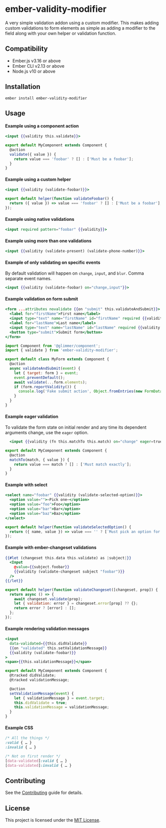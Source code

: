 ember-validity-modifier
==============================================================================

A very simple validation addon using a custom modifier. This makes adding
custom validations to form elements as simple as adding a modifier to the field
along with your own helper or validation function.

Compatibility
------------------------------------------------------------------------------

* Ember.js v3.16 or above
* Ember CLI v2.13 or above
* Node.js v10 or above


Installation
------------------------------------------------------------------------------

```
ember install ember-validity-modifier
```


Usage
------------------------------------------------------------------------------

#### Example using a component action

```hbs
<input {{validity this.validate}}>
```

```js
export default MyComponent extends Component {
  @action
  validate({ value }) {
    return value === 'foobar' ? [] : ['Must be a foobar'];
  }
}
```

#### Example using a custom helper

```hbs
<input {{validity (validate-foobar)}}>
```

```js
export default helper(function validateFoobar() {
  return ({ value }) => value === 'foobar' ? [] : ['Must be a foobar'];
});
```

#### Example using native validations

```hbs
<input required pattern="foobar" {{validity}}>
```

#### Example using more than one validations

```hbs
<input {{validity (validate-present) (validate-phone-number)}}>
```

#### Example of only validating on specific events

By default validation will happen on `change`, `input`, and `blur`. Comma separate event names.

```hbs
<input {{validity (validate-foobar) on="change,input"}}>
```

#### Example validation on form submit

```hbs
<form ...attributes novalidate {{on "submit" this.validateAndSubmit}}>
  <label for="firstName">First name</label>
  <input type="text" name="firstName" id="firstName" required {{validity}}>
  <label for="lastName">Last name</label>
  <input type="text" name="lastName" id="lastName" required {{validity (validate-not-match "firstName")}}>
  <button type="submit">Submit form</button>
</form>
```

```js
import Component from '@glimmer/component';
import { validate } from 'ember-validity-modifier';

export default class MyForm extends Component {
  @action
  async validateAndSubmit(event) {
    let { target: form } = event;
    event.preventDefault();
    await validate(...form.elements);
    if (form.reportValidity()) {
      console.log('Fake submit action', Object.fromEntries(new FormData(form)));
    }
  }
}
```

#### Example eager validation

To validate the form state on initial render and any time its dependent arguments change, use the `eager` option.

```hbs
  <input {{validity (fn this.matchTo this.match) on="change" eager=true}}>
```

```js
export default MyComponent extends Component {
  @action
  matchTo(match, { value }) {
    return value === match ? [] : ['Must match exactly'];
  }
}
```

#### Example with select

```hbs
<select name="foobar" {{validity (validate-selected-option)}}>
  <option value="">—Pick one—</option>
  <option value="foo">Foo</option>
  <option value="bar">Bar</option>
  <option value="baz">Baz</option>
</select>
```

```js
export default helper(function validateSelectedOption() {
  return ({ name, value }) => value === '' ? [`Must pick an option for ${name}`] : [];
});
```

#### Example with ember-changeset validations

```hbs
{{#let (changeset this.data this.validate) as |subject|}}
  <Input
    @value={{subject.foobar}}
    {{validity (validate-changeset subject "foobar")}}
  />
{{/let}}
```

```js
export default helper(function validateChangeset([changeset, prop]) {
  return async () => {
    await changeset.validate(prop);
    let { validation: error } = changeset.error[prop] ?? {};
    return error ? [error] : [];
  };
});
```

#### Example rendering validation messages

```hbs
<input
  data-validated={{this.didValidate}}
  {{on "validated" this.setValidationMessage}}
  {{validity (validate-foobar)}}
>
<span>{{this.validationMessage}}</span>
```

```js
export default MyComponent extends Component {
  @tracked didValidate;
  @tracked validationMessage;

  @action
  setValidationMessage(event) {
    let { validationMessage } = event.target;
    this.didValidate = true;
    this.validationMessage = validationMessage;
  }
}
```

#### Example CSS

```css
/* All the things */
:valid { … }
:invalid { … }

/* Not on first render */
[data-validated]:valid { … }
[data-validated]:invalid { … }
```


Contributing
------------------------------------------------------------------------------

See the [Contributing](CONTRIBUTING.md) guide for details.


License
------------------------------------------------------------------------------

This project is licensed under the [MIT License](LICENSE.md).
